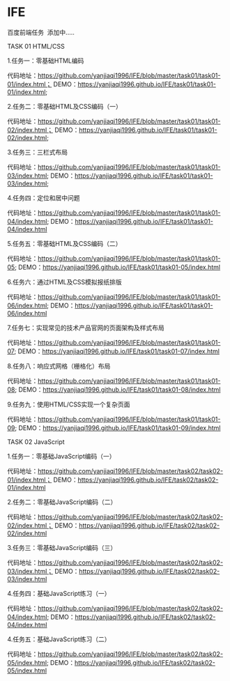 # IFE
百度前端任务  添加中.....

TASK 01 HTML/CSS

1.任务一：零基础HTML编码 

代码地址：https://github.com/yanjiaqi1996/IFE/blob/master/task01/task01-01/index.html；
DEMO：https://yanjiaqi1996.github.io/IFE/task01/task01-01/index.html;

2.任务二：零基础HTML及CSS编码（一） 

代码地址：https://github.com/yanjiaqi1996/IFE/blob/master/task01/task01-02/index.html；
DEMO：https://yanjiaqi1996.github.io/IFE/task01/task01-02/index.html;

3.任务三：三栏式布局 

代码地址：https://github.com/yanjiaqi1996/IFE/blob/master/task01/task01-03/index.html; DEMO：https://yanjiaqi1996.github.io/IFE/task01/task01-03/index.html;

4.任务四：定位和居中问题 

代码地址：https://github.com/yanjiaqi1996/IFE/blob/master/task01/task01-04/index.html; DEMO：https://yanjiaqi1996.github.io/IFE/task01/task01-04/index.html

5.任务五：零基础HTML及CSS编码（二）

代码地址：https://github.com/yanjiaqi1996/IFE/blob/master/task01/task01-05; 
DEMO：https://yanjiaqi1996.github.io/IFE/task01/task01-05/index.html

6.任务六：通过HTML及CSS模拟报纸排版

代码地址：https://github.com/yanjiaqi1996/IFE/blob/master/task01/task01-06/index.html; DEMO：https://yanjiaqi1996.github.io/IFE/task01/task01-06/index.html

7.任务七：实现常见的技术产品官网的页面架构及样式布局 

代码地址：https://github.com/yanjiaqi1996/IFE/blob/master/task01/task01-07; 
DEMO：https://yanjiaqi1996.github.io/IFE/task01/task01-07/index.html

8.任务八：响应式网格（栅格化）布局 

代码地址：https://github.com/yanjiaqi1996/IFE/blob/master/task01/task01-08; 
DEMO：https://yanjiaqi1996.github.io/IFE/task01/task01-08/index.html

9.任务九：使用HTML/CSS实现一个复杂页面 

代码地址：https://github.com/yanjiaqi1996/IFE/blob/master/task01/task01-09;
DEMO：https://yanjiaqi1996.github.io/IFE/task01/task01-09/index.html

TASK 02 JavaScript

1.任务一：零基础JavaScript编码（一） 

代码地址：https://github.com/yanjiaqi1996/IFE/blob/master/task02/task02-01/index.html； DEMO：https://yanjiaqi1996.github.io/IFE/task02/task02-01/index.html

2.任务二：零基础JavaScript编码（二） 

代码地址：https://github.com/yanjiaqi1996/IFE/blob/master/task02/task02-02/index.html； DEMO：https://yanjiaqi1996.github.io/IFE/task02/task02-02/index.html

3.任务三：零基础JavaScript编码（三）

代码地址：https://github.com/yanjiaqi1996/IFE/blob/master/task02/task02-03/index.html； DEMO：https://yanjiaqi1996.github.io/IFE/task02/task02-03/index.html

4.任务四：基础JavaScript练习（一） 

代码地址：https://github.com/yanjiaqi1996/IFE/blob/master/task02/task02-04/index.html; DEMO：https://yanjiaqi1996.github.io/IFE/task02/task02-04/index.html

4.任务五：基础JavaScript练习（二） 

代码地址：https://github.com/yanjiaqi1996/IFE/blob/master/task02/task02-05/index.html; DEMO：https://yanjiaqi1996.github.io/IFE/task02/task02-05/index.html
